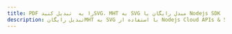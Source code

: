 ---title: PDF را به  تبدیل کنیدSVG، MHT به SVG مبدل رایگان یا Nodejs SDKdescription: تبدیل رایگانMHT به SVG با استفاده از Nodejs Cloud APIs & SDK همچنین اسناد PDF را در Cloud ایجاد، ویرایش و رندر کنید.---